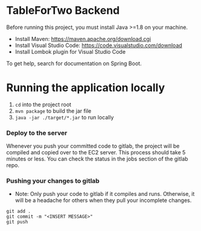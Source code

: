 # TableForTwo Backend

Before running this project, you must install Java >=1.8 on your machine.

- Install Maven: https://maven.apache.org/download.cgi
- Install Visual Studio Code: https://code.visualstudio.com/download
- Install Lombok plugin for Visual Studio Code

To get help, search for documentation on Spring Boot.

# Running the application locally
1. `cd` into the project root
2. `mvn package` to build the jar file
3. `java -jar ./target/*.jar` to run locally

### Deploy to the server
Whenever you push your committed code to gitlab, the project will be compiled and copied over to the EC2 server. This process should take 5 minutes or less. You can check the status in the jobs section of the gitlab repo.

### Pushing your changes to gitlab
- Note: Only push your code to gitlab if it compiles and runs. Otherwise, it will be a headache for others when they pull your incomplete changes.
```
git add .
git commit -m "<INSERT MESSAGE>"
git push
